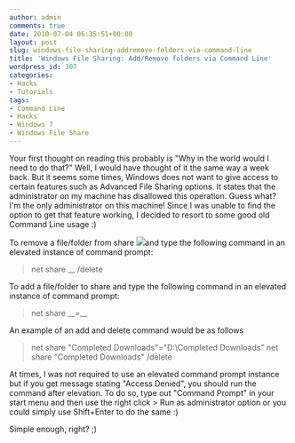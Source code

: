 ```yaml
---
author: admin
comments: true
date: 2010-07-04 06:35:51+00:00
layout: post
slug: windows-file-sharing-addremove-folders-via-command-line
title: 'Windows File Sharing: Add/Remove folders via Command Line'
wordpress_id: 307
categories:
- Hacks
- Tutorials
tags:
- Command Line
- Hacks
- Windows 7
- Windows File Share
---
```


Your first thought on reading this probably is "Why in the world would I need to do that?" Well, I would have thought of it the same way a week back. But it seems some times, Windows does not want to give access to certain features such as Advanced File Sharing options. It states that the administrator on my machine has disallowed this operation. Guess what? I'm the only administrator on this machine! Since I was unable to find the option to get that feature working, I decided to resort to some good old Command Line usage :)

To remove a file/folder from share ![](http://karunab.com/wp-content/uploads/2010/07/Windows-File-Sharing-Blocked-by-administrator-300x156.png)and type the following command in an elevated instance of command  prompt:


<blockquote>net share _<shareName>_ /delete</blockquote>


To add a file/folder to share and type the following command in an elevated instance of command prompt:


<blockquote>net share _<shareName>_=_<pathToSharedFile>_</blockquote>


An example of an add and delete command would be as follows


<blockquote>net share "Completed Downloads"="D:\Completed Downloads"
net share "Completed Downloads" /delete</blockquote>


At times, I was not required to use an elevated command prompt instance but if you get message stating "Access Denied", you should run the command after elevation. To do so, type out "Command Prompt" in your start menu and then use the right click > Run as administrator option or you could simply use Shift+Enter to do the same :)

Simple enough, right? ;)
